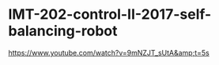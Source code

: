 # IMT-202-control-II-2017-self-balancing-robot
https://www.youtube.com/watch?v=9mNZJT_sUtA&amp;t=5s 
